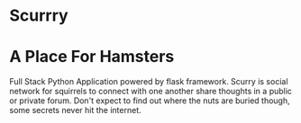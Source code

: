 # Scurrry
# A Place For Hamsters

Full Stack Python Application powered by flask framework.  Scurry is social network for squirrels to connect with one another
share thoughts in a public or private forum.  Don't expect to find out where the nuts are buried though, some secrets never
hit the internet.  


